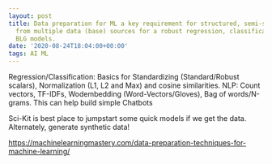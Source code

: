 ```yaml
---
layout: post
title: Data preparation for ML a key requirement for structured, semi-structured data
  from multiple data (base) sources for a robust regression, classification and NLU
  BLG models.
date: '2020-08-24T18:04:00+00:00'
tags: AI ML
---
```



Regression/Classification: Basics for Standardizing (Standard/Robust scalars), Normalization (L1, L2 and Max) and cosine similarities. 
NLP: Count vectors, TF-IDFs, Wodembedding (Word-Vectors/Gloves), Bag of words/N-grams.  This can help build simple Chatbots

Sci-Kit is best place to jumpstart some quick models if we get the data. Alternately, generate synthetic data!

https://machinelearningmastery.com/data-preparation-techniques-for-machine-learning/

